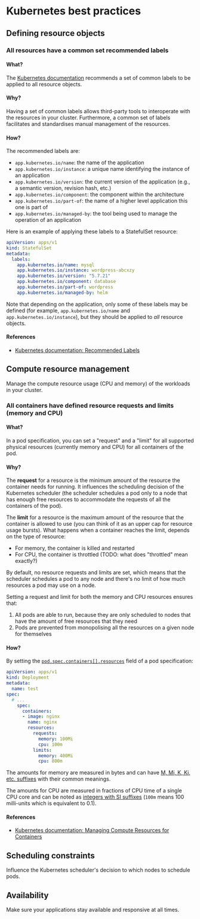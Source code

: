 # Kubernetes best practices

## Defining resource objects

### All resources have a common set recommended labels

#### What?

The [Kubernetes documentation](https://kubernetes.io/docs/concepts/overview/working-with-objects/common-labels/) recommends a set of common labels to be applied to all resource objects.

#### Why?

Having a set of common labels allows third-party tools to interoperate with the resources in your cluster. Furthermore, a common set of labels facilitates and standardises manual management of the resources.

#### How?

The recommended labels are:

- `app.kubernetes.io/name`: the name of the application
- `app.kubernetes.io/instance`: a unique name identifying the instance of an application
- `app.kubernetes.io/version`: the current version of the application (e.g., a semantic version, revision hash, etc.)
- `app.kubernetes.io/component`: the component within the architecture
- `app.kubernetes.io/part-of`: the name of a higher level application this one is part of
- `app.kubernetes.io/managed-by`: the tool being used to manage the operation of an application

Here is an example of applying these labels to a StatefulSet resource:

```yaml
apiVersion: apps/v1
kind: StatefulSet
metadata:
  labels:
    app.kubernetes.io/name: mysql
    app.kubernetes.io/instance: wordpress-abcxzy
    app.kubernetes.io/version: "5.7.21"
    app.kubernetes.io/component: database
    app.kubernetes.io/part-of: wordpress
    app.kubernetes.io/managed-by: helm
```

Note that depending on the application, only some of these labels may be defined (for example, `app.kubernetes.io/name` and `app.kubernetes.io/instance`), but they should be applied to _all_ resource objects.

#### References

- [Kubernetes documentation: Recommended Labels](https://kubernetes.io/docs/concepts/overview/working-with-objects/common-labels/)

## Compute resource management

Manage the compute resource usage (CPU and memory) of the workloads in your cluster.

### All containers have defined resource requests and limits (memory and CPU)

#### What?

In a pod specification, you can set a "request" and a "limit" for all supported physical resources (currently memory and CPU) for all containers of the pod.

#### Why?

The **request** for a resource is the minimum amount of the resource the container needs for running. It influences the scheduling decision of the Kubernetes scheduler (the scheduler schedules a pod only to a node that has enough free resources to accommodate the requests of all the containers of the pod).

The **limit** for a resource is the maximum amount of the resource that the container is allowed to use (you can think of it as an upper cap for resource usage bursts). What happens when a container reaches the limit, depends on the type of resource:

- For memory, the container is killed and restarted
- For CPU, the container is throttled (TODO: what does "throttled" mean exactly?)

By default, no resource requests and limits are set, which means that the scheduler schedules a pod to any node and there's no limit of how much resources a pod may use on a node.

Setting a request and limit for both the memory and CPU resources ensures that:

1. All pods are able to run, because they are only scheduled to nodes that have the amount of free resources that they need
1. Pods are prevented from monopolising all the resources on a given node for themselves

#### How?

By setting the [`pod.spec.containers[].resources`](https://kubernetes.io/docs/reference/generated/kubernetes-api/v1.16/#resourcerequirements-v1-core) field of a pod specification:

```yaml
apiVersion: apps/v1
kind: Deployment
metadata:
  name: test
spec:
  # ...
    spec:
      containers:
      - image: nginx
        name: nginx
        resources:
          requests:
            memory: 100Mi
            cpu: 100m
          limits:
            memory: 400Mi
            cpu: 800m
```

The amounts for memory are measured in bytes and can have [M, Mi, K, Ki, etc. suffixes](https://kubernetes.io/docs/concepts/configuration/manage-compute-resources-container/#meaning-of-memory) with their common meanings.

The amounts for CPU are measured in fractions of CPU time of a single CPU core and can be noted as [integers with SI suffixes](https://kubernetes.io/docs/concepts/configuration/manage-compute-resources-container/#meaning-of-cpu) (`100m` means 100 milli-units which is equivalent to 0.1).

#### References

- [Kubernetes documentation: Managing Compute Resources for Containers](https://kubernetes.io/docs/concepts/configuration/manage-compute-resources-container/)

## Scheduling constraints

Influence the Kubernetes scheduler's decision to which nodes to schedule pods.

## Availability

Make sure your applications stay available and responsive at all times.
